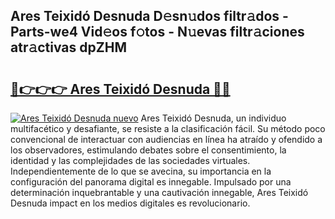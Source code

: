 ## Ares Teixidó Desnuda D𝚎sn𝚞dos filtr𝚊dos - Parts-we4 Vid𝚎os f𝚘tos - N𝚞evas filtr𝚊ciones atr𝚊ctivas dpZHM

# <h2><a href="http://mbbfb6d.tromn.icu/?c=Ares+Teixid%c3%b3+Desnuda">🔗👉👉👉 Ares Teixidó Desnuda 🔗🔗</a></h2>

[![Ares Teixidó Desnuda nuevo](https://i.imgur.com/pEAQMta.gif)](http://mbbfb6d.tromn.icu/?c=Ares+Teixid%c3%b3+Desnuda)
Ares Teixidó Desnuda, un individuo multifacético y desafiante, se resiste a la clasificación fácil. Su método poco convencional de interactuar con audiencias en línea ha atraído y ofendido a los observadores, estimulando debates sobre el consentimiento, la identidad y las complejidades de las sociedades virtuales. Independientemente de lo que se avecina, su importancia en la configuración del panorama digital es innegable. Impulsado por una determinación inquebrantable y una cautivación innegable, Ares Teixidó Desnuda impact en los medios digitales es revolucionario.
